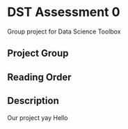 # DST Assessment 0
Group project for Data Science Toolbox
## Project Group 

## Reading Order

## Description
Our project yay
Hello